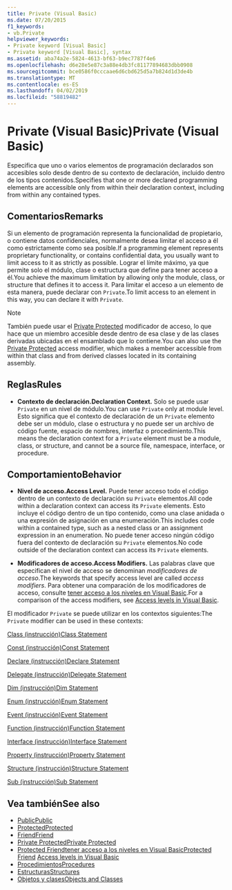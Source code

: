 ```yaml
---
title: Private (Visual Basic)
ms.date: 07/20/2015
f1_keywords:
- vb.Private
helpviewer_keywords:
- Private keyword [Visual Basic]
- Private keyword [Visual Basic], syntax
ms.assetid: aba74a2e-5824-4613-bf63-b9ec7787f4e6
ms.openlocfilehash: d6e28e5e87c3a88e4db3fc81177894683dbb0908
ms.sourcegitcommit: bce0586f0cccaae6d6cbd625d5a7b824d1d3de4b
ms.translationtype: MT
ms.contentlocale: es-ES
ms.lasthandoff: 04/02/2019
ms.locfileid: "58819482"
---
```

# <a name="private-visual-basic"></a><span data-ttu-id="fdea5-102">Private (Visual Basic)</span><span class="sxs-lookup"><span data-stu-id="fdea5-102">Private (Visual Basic)</span></span>
<span data-ttu-id="fdea5-103">Especifica que uno o varios elementos de programación declarados son accesibles solo desde dentro de su contexto de declaración, incluido dentro de los tipos contenidos.</span><span class="sxs-lookup"><span data-stu-id="fdea5-103">Specifies that one or more declared programming elements are accessible only from within their declaration context, including from within any contained types.</span></span>  
  
## <a name="remarks"></a><span data-ttu-id="fdea5-104">Comentarios</span><span class="sxs-lookup"><span data-stu-id="fdea5-104">Remarks</span></span>  
 <span data-ttu-id="fdea5-105">Si un elemento de programación representa la funcionalidad de propietario, o contiene datos confidenciales, normalmente desea limitar el acceso a él como estrictamente como sea posible.</span><span class="sxs-lookup"><span data-stu-id="fdea5-105">If a programming element represents proprietary functionality, or contains confidential data, you usually want to limit access to it as strictly as possible.</span></span> <span data-ttu-id="fdea5-106">Lograr el límite máximo, ya que permite solo el módulo, clase o estructura que define para tener acceso a él.</span><span class="sxs-lookup"><span data-stu-id="fdea5-106">You achieve the maximum limitation by allowing only the module, class, or structure that defines it to access it.</span></span> <span data-ttu-id="fdea5-107">Para limitar el acceso a un elemento de esta manera, puede declarar con `Private`.</span><span class="sxs-lookup"><span data-stu-id="fdea5-107">To limit access to an element in this way, you can declare it with `Private`.</span></span>  

> [!NOTE]
> <span data-ttu-id="fdea5-108">También puede usar el [Private Protected](private-protected.md) modificador de acceso, lo que hace que un miembro accesible desde dentro de esa clase y de las clases derivadas ubicadas en el ensamblado que lo contiene.</span><span class="sxs-lookup"><span data-stu-id="fdea5-108">You can also use the [Private Protected](private-protected.md) access modifier, which makes a member accessible from within that class and from derived classes located in its containing assembly.</span></span>

## <a name="rules"></a><span data-ttu-id="fdea5-109">Reglas</span><span class="sxs-lookup"><span data-stu-id="fdea5-109">Rules</span></span>  

-   <span data-ttu-id="fdea5-110">**Contexto de declaración.**</span><span class="sxs-lookup"><span data-stu-id="fdea5-110">**Declaration Context.**</span></span> <span data-ttu-id="fdea5-111">Solo se puede usar `Private` en un nivel de módulo.</span><span class="sxs-lookup"><span data-stu-id="fdea5-111">You can use `Private` only at module level.</span></span> <span data-ttu-id="fdea5-112">Esto significa que el contexto de declaración de un `Private` elemento debe ser un módulo, clase o estructura y no puede ser un archivo de código fuente, espacio de nombres, interfaz o procedimiento.</span><span class="sxs-lookup"><span data-stu-id="fdea5-112">This means the declaration context for a `Private` element must be a module, class, or structure, and cannot be a source file, namespace, interface, or procedure.</span></span>  
  
## <a name="behavior"></a><span data-ttu-id="fdea5-113">Comportamiento</span><span class="sxs-lookup"><span data-stu-id="fdea5-113">Behavior</span></span>  
  
-   <span data-ttu-id="fdea5-114">**Nivel de acceso.**</span><span class="sxs-lookup"><span data-stu-id="fdea5-114">**Access Level.**</span></span> <span data-ttu-id="fdea5-115">Puede tener acceso todo el código dentro de un contexto de declaración su `Private` elementos.</span><span class="sxs-lookup"><span data-stu-id="fdea5-115">All code within a declaration context can access its `Private` elements.</span></span> <span data-ttu-id="fdea5-116">Esto incluye el código dentro de un tipo contenido, como una clase anidada o una expresión de asignación en una enumeración.</span><span class="sxs-lookup"><span data-stu-id="fdea5-116">This includes code within a contained type, such as a nested class or an assignment expression in an enumeration.</span></span> <span data-ttu-id="fdea5-117">No puede tener acceso ningún código fuera del contexto de declaración su `Private` elementos.</span><span class="sxs-lookup"><span data-stu-id="fdea5-117">No code outside of the declaration context can access its `Private` elements.</span></span>  
  
-   <span data-ttu-id="fdea5-118">**Modificadores de acceso.**</span><span class="sxs-lookup"><span data-stu-id="fdea5-118">**Access Modifiers.**</span></span> <span data-ttu-id="fdea5-119">Las palabras clave que especifican el nivel de acceso se denominan *modificadores de acceso*.</span><span class="sxs-lookup"><span data-stu-id="fdea5-119">The keywords that specify access level are called *access modifiers*.</span></span> <span data-ttu-id="fdea5-120">Para obtener una comparación de los modificadores de acceso, consulte [tener acceso a los niveles en Visual Basic](../../../visual-basic/programming-guide/language-features/declared-elements/access-levels.md).</span><span class="sxs-lookup"><span data-stu-id="fdea5-120">For a comparison of the access modifiers, see [Access levels in Visual Basic](../../../visual-basic/programming-guide/language-features/declared-elements/access-levels.md).</span></span>  
  
 <span data-ttu-id="fdea5-121">El modificador `Private` se puede utilizar en los contextos siguientes:</span><span class="sxs-lookup"><span data-stu-id="fdea5-121">The `Private` modifier can be used in these contexts:</span></span>  
  
 [<span data-ttu-id="fdea5-122">Class (instrucción)</span><span class="sxs-lookup"><span data-stu-id="fdea5-122">Class Statement</span></span>](../../../visual-basic/language-reference/statements/class-statement.md)  
  
 [<span data-ttu-id="fdea5-123">Const (instrucción)</span><span class="sxs-lookup"><span data-stu-id="fdea5-123">Const Statement</span></span>](../../../visual-basic/language-reference/statements/const-statement.md)  
  
 [<span data-ttu-id="fdea5-124">Declare (instrucción)</span><span class="sxs-lookup"><span data-stu-id="fdea5-124">Declare Statement</span></span>](../../../visual-basic/language-reference/statements/declare-statement.md)  
  
 [<span data-ttu-id="fdea5-125">Delegate (instrucción)</span><span class="sxs-lookup"><span data-stu-id="fdea5-125">Delegate Statement</span></span>](../../../visual-basic/language-reference/statements/delegate-statement.md)  
  
 [<span data-ttu-id="fdea5-126">Dim (instrucción)</span><span class="sxs-lookup"><span data-stu-id="fdea5-126">Dim Statement</span></span>](../../../visual-basic/language-reference/statements/dim-statement.md)  
  
 [<span data-ttu-id="fdea5-127">Enum (instrucción)</span><span class="sxs-lookup"><span data-stu-id="fdea5-127">Enum Statement</span></span>](../../../visual-basic/language-reference/statements/enum-statement.md)  
  
 [<span data-ttu-id="fdea5-128">Event (instrucción)</span><span class="sxs-lookup"><span data-stu-id="fdea5-128">Event Statement</span></span>](../../../visual-basic/language-reference/statements/event-statement.md)  
  
 [<span data-ttu-id="fdea5-129">Function (instrucción)</span><span class="sxs-lookup"><span data-stu-id="fdea5-129">Function Statement</span></span>](../../../visual-basic/language-reference/statements/function-statement.md)  
  
 [<span data-ttu-id="fdea5-130">Interface (instrucción)</span><span class="sxs-lookup"><span data-stu-id="fdea5-130">Interface Statement</span></span>](../../../visual-basic/language-reference/statements/interface-statement.md)  
  
 [<span data-ttu-id="fdea5-131">Property (instrucción)</span><span class="sxs-lookup"><span data-stu-id="fdea5-131">Property Statement</span></span>](../../../visual-basic/language-reference/statements/property-statement.md)  
  
 [<span data-ttu-id="fdea5-132">Structure (instrucción)</span><span class="sxs-lookup"><span data-stu-id="fdea5-132">Structure Statement</span></span>](../../../visual-basic/language-reference/statements/structure-statement.md)  
  
 [<span data-ttu-id="fdea5-133">Sub (instrucción)</span><span class="sxs-lookup"><span data-stu-id="fdea5-133">Sub Statement</span></span>](../../../visual-basic/language-reference/statements/sub-statement.md)  
  
## <a name="see-also"></a><span data-ttu-id="fdea5-134">Vea también</span><span class="sxs-lookup"><span data-stu-id="fdea5-134">See also</span></span>

- [<span data-ttu-id="fdea5-135">Public</span><span class="sxs-lookup"><span data-stu-id="fdea5-135">Public</span></span>](../../../visual-basic/language-reference/modifiers/public.md)
- [<span data-ttu-id="fdea5-136">Protected</span><span class="sxs-lookup"><span data-stu-id="fdea5-136">Protected</span></span>](../../../visual-basic/language-reference/modifiers/protected.md)
- [<span data-ttu-id="fdea5-137">Friend</span><span class="sxs-lookup"><span data-stu-id="fdea5-137">Friend</span></span>](../../../visual-basic/language-reference/modifiers/friend.md)
- [<span data-ttu-id="fdea5-138">Private Protected</span><span class="sxs-lookup"><span data-stu-id="fdea5-138">Private Protected</span></span>](./private-protected.md)
- <span data-ttu-id="fdea5-139">[Protected Friend](./protected-friend.md)[tener acceso a los niveles en Visual Basic](../../../visual-basic/programming-guide/language-features/declared-elements/access-levels.md)</span><span class="sxs-lookup"><span data-stu-id="fdea5-139">[Protected Friend](./protected-friend.md)    [Access levels in Visual Basic](../../../visual-basic/programming-guide/language-features/declared-elements/access-levels.md)</span></span>
- [<span data-ttu-id="fdea5-140">Procedimientos</span><span class="sxs-lookup"><span data-stu-id="fdea5-140">Procedures</span></span>](../../../visual-basic/programming-guide/language-features/procedures/index.md)
- [<span data-ttu-id="fdea5-141">Estructuras</span><span class="sxs-lookup"><span data-stu-id="fdea5-141">Structures</span></span>](../../../visual-basic/programming-guide/language-features/data-types/structures.md)
- [<span data-ttu-id="fdea5-142">Objetos y clases</span><span class="sxs-lookup"><span data-stu-id="fdea5-142">Objects and Classes</span></span>](../../../visual-basic/programming-guide/language-features/objects-and-classes/index.md)
